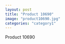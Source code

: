 ```yaml
---
layout: post
title: "Product 10690"
image: "product10690.jpg"
categories: "category1"
---
```

Product 10690
